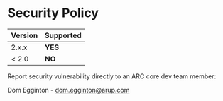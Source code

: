 # Security Policy

| Version | Supported |
| ------- | --------- |
| 2.x.x   | **YES**   |
| < 2.0   | **NO**    |

Report security vulnerability directly to an ARC core dev team member:

Dom Egginton - dom.egginton@arup.com
